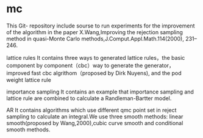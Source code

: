 # mc
This Git- repository include sourse to run experiments  for the improvement of the algorithm in the paper 
X.Wang,Improving the rejection sampling method in quasi-Monte Carlo methods,J.Comput.Appl.Math.114(2000),
231–246.

lattice rules
It contains three ways to generated lattice rules，the basic component by component（cbc）way to generate the generator，
improved fast cbc algrithom（proposed by Dirk Nuyens), and the pod weight lattice rule

importance sampling
It contains an example that importance sampling and lattice rule are combined to calculate a Randleman-Bartter model.

AR
It contains algorithms which use different qmc point set in reject sampling to calculate an integral.We use three smooth
methods: linear smooth(proposed by Wang,2000),cubic curve smooth and conditional smooth methods.
